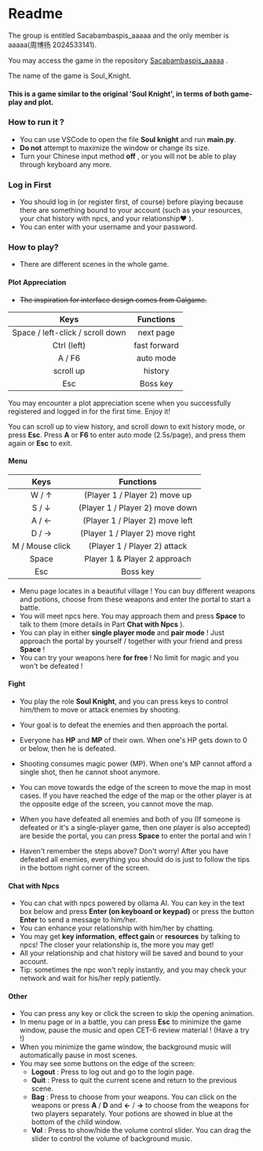 # Readme

The group is entitled Sacabambaspis_aaaaa and the only member is aaaaa(周博扬 2024533141).

You may access the game in the repository [Sacabambaspis_aaaaa](https://github.com/aaaaa114514-1/Sacabambaspis_aaaaa) .

The name of the game is Soul_Knight.

#### This is a game similar to the original 'Soul Knight', in terms of both **game-play** and **plot**.

### How to run it ?

- You can use VSCode to open the file **Soul knight** and run **main.py**.
- **Do not** attempt to maximize the window or change its size.
- Turn your Chinese input method **off** , or you will not be able to play through keyboard any more.

### Log in First

- You should log in (or register first, of course) before playing because there are something bound to your account (such as your resources, your chat history with npcs, and your relationship❤ ).
- You can enter with your username and your password.

### How to play?

- There are different scenes in the whole game.

#### Plot Appreciation

- ~~The inspiration for interface design comes from Galgame.~~

|             **Keys**             | **Functions** |
| :------------------------------: | :-----------: |
| Space / left-click / scroll down |   next page   |
|           Ctrl (left)            | fast forward  |
|              A / F6              |   auto mode   |
|            scroll up             |    history    |
|               Esc                |   Boss key    |

You may encounter a plot appreciation scene when you successfully registered and logged in for the first time. Enjoy it!

You can scroll up to view history, and scroll down to exit history mode, or press **Esc**. Press **A** or **F6** to enter auto mode (2.5s/page), and press them again or **Esc** to exit.

#### Menu

|    **Keys**     |          **Functions**           |
| :-------------: | :------------------------------: |
|      W / ↑      |  (Player 1 / Player 2) move up   |
|      S / ↓      | (Player 1 / Player 2) move down  |
|      A / ←      | (Player 1 / Player 2) move left  |
|      D / →      | (Player 1 / Player 2) move right |
| M / Mouse click |   (Player 1 / Player 2) attack   |
|      Space      |   Player 1 & Player 2 approach   |
|       Esc       |             Boss key             |

- Menu page locates in a beautiful village ! You can buy different weapons and potions, choose from these weapons and enter the portal to start a battle.
- You will meet npcs here. You may approach them and press **Space** to talk to them (more details in Part **Chat with Npcs** ). 
- You can play in either **single player mode** and **pair mode** ! Just approach the portal by yourself / together with your friend and press **Space** !
- You can try your weapons here **for free** ! No limit for magic and you won't be defeated !

#### Fight

- You play the role **Soul Knight**, and you can press keys to control him/them to move or attack enemies by shooting.

- Your goal is to defeat the enemies and then approach the portal.
- Everyone has **HP** and **MP** of their own. When one's HP gets down to 0 or below, then he is defeated.
- Shooting consumes magic power (MP). When one's MP cannot afford a single shot, then he cannot shoot anymore.
- You can move towards the edge of the screen to move the map in most cases. If you have reached the edge of the map or the other player is at the opposite edge of the screen, you cannot move the map.
- When you have defeated all enemies and both of you (If someone is defeated or it's a single-player game, then one player is also accepted) are beside the portal, you can press **Space** to enter the portal and win !

- Haven't remember the steps above? Don't worry! After you have defeated all enemies, everything you should do is just to follow the tips in the bottom right corner of the screen.

#### Chat with Npcs

- You can chat with npcs powered by ollama AI. You can key in the text box below and press **Enter (on keyboard or keypad)** or press the button **Enter** to send a message to him/her.
- You can enhance your relationship with him/her by chatting.
- You may get **key information**, **effect gain** or **resources** by talking to npcs! The closer your relationship is, the more you may get!
- All your relationship and chat history will be saved and bound to your account.
- Tip: sometimes the npc won't reply instantly, and you may check your network and wait for his/her reply patiently.

#### Other

- You can press any key or click the screen to skip the opening animation.
- In menu page or in a battle, you can press **Esc** to minimize the game window, pause the music and open CET-6 review material ! (Have a try !)
- When you minimize the game window, the background music will automatically pause in most scenes.
- You may see some buttons on the edge of the screen:
  - **Logout** : Press to log out and go to the login page.
  - **Quit** : Press to quit the current scene and return to the previous scene.
  - **Bag** : Press to choose from your weapons. You can click on the weapons or press **A** / **D** and **←** / **→** to choose from the weapons for two players separately. Your potions are showed in blue at the bottom of the child window.
  - **Vol** : Press to show/hide the volume control slider. You can drag the slider to control the volume of background music.

